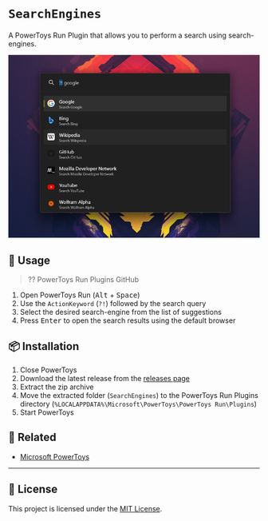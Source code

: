# `SearchEngines`

A PowerToys Run Plugin that allows you to perform a search using search-engines.

<!-- TODO: Add Screenshot -->
![Demonstration](./screenshot.png)

## 📖 Usage

> ?? PowerToys Run Plugins GitHub

1. Open PowerToys Run (<kbd>Alt</kbd> + <kbd>Space</kbd>)
2. Use the `ActionKeyword` (`?!`) followed by the search query
3. Select the desired search-engine from the list of suggestions
4. Press <kbd>Enter</kbd> to open the search results using the default browser

## 📦 Installation

1. Close PowerToys
2. Download the latest release from the [releases page][releases]
3. Extract the zip archive
4. Move the extracted folder (`SearchEngines`) to the PowerToys Run Plugins directory (`%LOCALAPPDATA%\Microsoft\PowerToys\PowerToys Run\Plugins`)
5. Start PowerToys

## 🔗 Related

- [Microsoft PowerToys](https://github.com/Microsoft/PowerToys)

---

## 📄 License

This project is licensed under the [MIT License](./LICENSE).

[releases]: https://github.com/Shresht7/PowerToysRun-SearchEngines/releases
